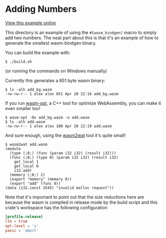 # Adding Numbers

[View this example online](https://webassembly.studio/?f=612vwsrmwft)

This directory is an example of using the `#[wasm_bindgen]` macro to simply add
two numbers. The neat part about this is that it's an example of how to generate
the smallest wasm-bindgen binary.

You can build the example with:

```
$ ./build.sh
```

(or running the commands on Windows manually)

Currently this generates a 651 byte wasm binary:

```
$ ls -alh add_bg.wasm
-rw-rw-r-- 1 alex alex 651 Apr 20 22:16 add_bg.wasm
```

If you run [wasm-opt], a C++ tool for optimize WebAssembly, you can make it even
smaller too!

```
$ wasm-opt -Os add_bg.wasm -o add.wasm
$ ls -alh add.wasm
-rw-rw-r-- 1 alex alex 100 Apr 20 22:19 add.wasm
```

And sure enough, using the [wasm2wat] tool it's quite small!

```
$ wasm2wat add.wasm
(module
  (type (;0;) (func (param i32 i32) (result i32)))
  (func (;0;) (type 0) (param i32 i32) (result i32)
    get_local 1
    get_local 0
    i32.add)
  (memory (;0;) 2)
  (export "memory" (memory 0))
  (export "add" (func 0))
(data (i32.const 1545) "invalid malloc request"))
```

Note that it's important to point out that the size reductions here are because
the wasm is compiled in release mode by the build script and this crate's
workspace has the following configuration

```toml
[profile.release]
lto = true
opt-level = 's'
panic = 'abort'
```

[wasm2wat]: https://github.com/webassembly/wabt
[wasm-opt]: https://github.com/webassembly/binaryen
